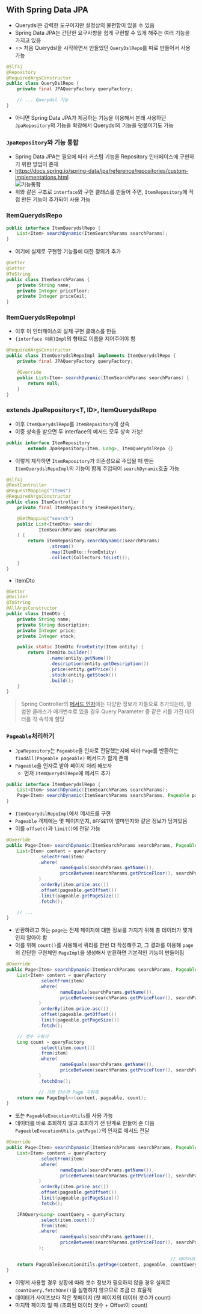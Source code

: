 ## With Spring Data JPA
- Querydsl은 강력한 도구이지만 설정상의 불편함이 있을 수 있음
- Spring Data JPA는 간단한 요구사항을 쉽게 구현할 수 있게 해주는 여러 기능을 가지고 있음
- => 처음 Querydsl을 시작하면서 만들었던 `QueryDslRepo`를 따로 만들어서 사용 가능
```java
@Slf4j
@Repository
@RequiredArgsConstructor
public class QueryDslRepo {
    private final JPAQueryFactory queryFactory;

    // ... Querydsl 기능
}
```
- 아니면 Spring Data JPA가 제공하는 기능을 이용해서 본래 사용하던 `JpaRepository`의 기능을 확장해서 Querydsl의 기능을 덧붙이기도 가능

### `JpaRepository`와 기능 통합
- Spring Data JPA는 필요에 따라 커스텀 기능을 Repository 인터페이스에 구현하기 위한 방법이 존재
- https://docs.spring.io/spring-data/jpa/reference/repositories/custom-implementations.html   
![기능통합](3.JpaRepository기능통합.png)
- 위와 같은 구조로 `interface`와 구현 클래스를 만들어 주면, `ItemRepository`에 직접 만든 기능이 추가되어 사용 가능

### ItemQuerydslRepo
```java
public interface ItemQuerydslRepo {
    List<Item> searchDynamic(ItemSearchParams searchParams);
}
```
- 여기에 실제로 구현할 기능들에 대한 정의가 추가
```java
@Getter
@Setter
@ToString
public class ItemSearchParams {
    private String name;
    private Integer priceFloor;
    private Integer priceCeil;
}
```

### ItemQuerydslRepoImpl
- 이후 이 인터페이스의 실제 구현 클래스를 만듬
- `{interface 이름}Impl`의 형태로 이름을 지어주어야 함
```java
@RequiredArgsConstructor
public class ItemQuerydslRepoImpl implements ItemQuerydslRepo {
    private final JPAQueryFactory queryFactory;

    @Override
    public List<Item> searchDynamic(ItemSearchParams searchParams) {
        return null;
    }
}
```

### extends JpaRepository<T, ID>, ItemQuerydslRepo
- 이후 `ItemQuerydslRepo`를 `ItemRepository`에 상속
- 이중 상속을 받으면 두 interface의 메서드 모두 상속 가능!
```java
public interface ItemRepository 
        extends JpaRepository<Item, Long>, ItemQuerydslRepo {}
```
- 이렇게 제작하면 `ItemRepository`가 의존성으로 주입될 때 만든 `ItemQuerydslRepoImpl`의 기능이 함께 주입되어 `searchDynamic`호출 가능
```java
@Slf4j
@RestController
@RequestMapping("items")
@RequiredArgsConstructor
public class ItemController {
    private final ItemRepository itemRepository;

    @GetMapping("search")
    public List<ItemDto> search(
            ItemSearchParams searchParams
    ) {
        return itemRepository.searchDynamic(searchParams)
                .stream()
                .map(ItemDto::fromEntity)
                .collect(Collectors.toList());
    }
}
```
- ItemDto
```java
@Getter
@Builder
@ToString
@AllArgsConstructor
public class ItemDto {
    private String name;
    private String description;
    private Integer price;
    private Integer stock;

    public static ItemDto fromEntity(Item entity) {
        return ItemDto.builder()
                .name(entity.getName())
                .description(entity.getDescription())
                .price(entity.getPrice())
                .stock(entity.getStock())
                .build();
    }
}
```
> Spring Controller의 [메서드 인자](https://docs.spring.io/spring-framework/reference/web/webmvc/mvc-controller/ann-methods/arguments.html#page-title)에는 다양한 정보가 자동으로 추가되는데, 평범한 클래스가 매개변수로 있을 경우 Query Parameter 중 같은 키를 가진 데이터를 각 속석에 할당


### `Pageable`처리하기
- `JpaRepository`는 `Pageable`을 인자로 전달했는지에 따라 `Page`를 반환하는 `findAll(Pageable pageable)` 메서드가 함게 존재
- `Pageable`을 인자로 받아 페이지 처리 해보자
  - 먼저 `ItemQuerydslRepo`에 메서드 추가   
```java
public interface ItemQuerydslRepo {
    List<Item> searchDynamic(ItemSearchParams searchParams);
    Page<Item> searchDynamic(ItemSearchParams searchParams, Pageable pageable);
}
```
- `ItemQeurydslRepoImpl`에서 메서드를 구현
- `Pageable` 객체에는 몇 페이지인지, `OFFSET`이 얼마인지와 같은 정보가 담겨있음
- 이를 `offset()`과 `limit()`에 전달 가능
```java
@Override
public Page<Item> searchDynamic(ItemSearchParams searchParams, Pageable pageable) {
    List<Item> content = queryFactory
            .selectFrom(item)
            .where(
                    nameEquals(searchParams.getName()),
                    priceBetween(searchParams.getPriceFloor(), searchParams.getPriceCeil())
            )
            .orderBy(item.price.asc())
            .offset(pageable.getOffset())
            .limit(pageable.getPageSize())
            .fetch();

    // ...
}
```
- 반환하려고 하는 `page`는 전체 페이지에 대한 정보를 가지기 위해 총 데이터가 몇개인지 알아야 함
- 이를 위해 `count()`를 사용해서 쿼리를 한번 더 작성해주고, 그 결과를 이용해 `page`의 간단한 구현체인 `PageImpl`을 생성해서 반환하면 기본적인 기능이 만들어짐
```java
@Override
public Page<Item> searchDynamic(ItemSearchParams searchParams, Pageable pageable) {
    List<Item> content = queryFactory
            .selectFrom(item)
            .where(
                    nameEquals(searchParams.getName()),
                    priceBetween(searchParams.getPriceFloor(), searchParams.getPriceCeil())
            )
            .orderBy(item.price.asc())
            .offset(pageable.getOffset())
            .limit(pageable.getPageSize())
            .fetch();

    // 갯수 구하기
    Long count = queryFactory
            .select(item.count())
            .from(item)
            .where(
                    nameEquals(searchParams.getName()),
                    priceBetween(searchParams.getPriceFloor(), searchParams.getPriceCeil())
            )
            .fetchOne();

            // 가장 단순한 Page 구현체
    return new PageImpl<>(content, pageable, count);
}
```
- 또는 `PageableExecutionUtils`를 사용 가능
- 데이터를 바로 조회하지 않고 조회하기 전 단계로 만들어 준 다음 `PageableExecutionUtils.getPage()`의 인자로 메서드 전달
```java
@Override
public Page<Item> searchDynamic(ItemSearchParams searchParams, Pageable pageable) {
    List<Item> content = queryFactory
            .selectFrom(item)
            .where(
                    nameEquals(searchParams.getName()),
                    priceBetween(searchParams.getPriceFloor(), searchParams.getPriceCeil())
            )
            .orderBy(item.price.asc())
            .offset(pageable.getOffset())
            .limit(pageable.getPageSize())
            .fetch();

    JPAQuery<Long> countQuery = queryFactory
            .select(item.count())
            .from(item)
            .where(
                    nameEquals(searchParams.getName()),
                    priceBetween(searchParams.getPriceFloor(), searchParams.getPriceCeil())
            );

                                                             // 데이터의 갯수를 돌려주는 메서드       
    return PageableExecutionUtils.getPage(content, pageable, countQuery::fetchOne);
}
```
- 이렇게 사용할 경우 상황에 따라 갯수 정보가 필요하지 않을 경우 실제로 `countQuery.fetchOne()`을 실행하지 않으므로 조금 더 효율적
- 데이터가 사이즈보다 작은 첫페이지 (첫 페이지의 데이터 갯수가 count)
- 마지막 페이지 일 때 (조회된 데이터 갯수 + Offset이 count)